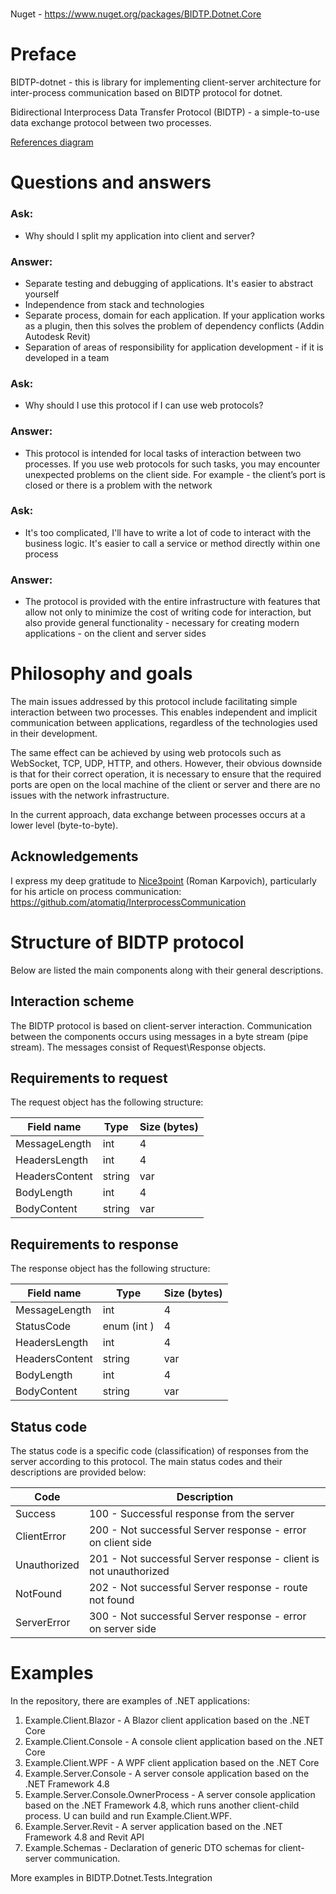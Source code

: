 #

Nuget - https://www.nuget.org/packages/BIDTP.Dotnet.Core

# Preface

BIDTP-dotnet - this is library for implementing client-server architecture for inter-process communication based on BIDTP protocol for dotnet.

Bidirectional Interprocess Data Transfer Protocol (BIDTP) - a simple-to-use data exchange protocol between two processes.

[References diagram](https://github.com/IlyaNavodkin/BIDTP-dotnet/blob/master/Common/images/BIDTP-dotnet-references-schema-1.png)

# Questions and answers

### Ask:

-   Why should I split my application into client and server?

### Answer:

-   Separate testing and debugging of applications. It's easier to abstract yourself
-   Independence from stack and technologies
-   Separate process, domain for each application. If your application works as a plugin, then this solves the problem of dependency conflicts (Addin Autodesk Revit)
-   Separation of areas of responsibility for application development - if it is developed in a team

### Ask:

-   Why should I use this protocol if I can use web protocols?

### Answer:

-   This protocol is intended for local tasks of interaction between two processes. If you use web protocols for such tasks, you may encounter unexpected problems on the client side. For example - the client’s port is closed or there is a problem with the network

### Ask:

-   It's too complicated, I'll have to write a lot of code to interact with the business logic. It's easier to call a service or method directly within one process

### Answer:

-   The protocol is provided with the entire infrastructure with features that allow not only to minimize the cost of writing code for interaction, but also provide general functionality - necessary for creating modern applications - on the client and server sides

# Philosophy and goals

The main issues addressed by this protocol include facilitating simple interaction between two processes. This enables independent and implicit communication between applications, regardless of the technologies used in their development.

The same effect can be achieved by using web protocols such as WebSocket, TCP, UDP, HTTP, and others. However, their obvious downside is that for their correct operation, it is necessary to ensure that the required ports are open on the local machine of the client or server and there are no issues with the network infrastructure.

In the current approach, data exchange between processes occurs at a lower level (byte-to-byte).

## Acknowledgements

I express my deep gratitude to [Nice3point](https://github.com/Nice3point) (Roman Karpovich), particularly for his article on process communication:
https://github.com/atomatiq/InterprocessCommunication

# Structure of BIDTP protocol

Below are listed the main components along with their general descriptions.

## Interaction scheme

The BIDTP protocol is based on client-server interaction. Communication between the components occurs using messages in a byte stream (pipe stream). The messages consist of Request\Response objects.

## Requirements to request

The request object has the following structure:

| Field name     | Type        | Size (bytes) |
| -------------- | ----------- | ------------ |
| MessageLength  | int         | 4            |
| HeadersLength  | int         | 4            |
| HeadersContent | string      | var          |
| BodyLength     | int         | 4            |
| BodyContent    | string      | var          |

## Requirements to response

The response object has the following structure:

| Field name     | Type        | Size (bytes) |
| -------------- | ----------- | ------------ |
| MessageLength  | int         | 4            |
| StatusCode     | enum (int ) | 4            |
| HeadersLength  | int         | 4            |
| HeadersContent | string      | var          |
| BodyLength     | int         | 4            |
| BodyContent    | string      | var          |

## Status code

The status code is a specific code (classification) of responses from the server according to this protocol. The main status codes and their descriptions are provided below:

| Code         | Description                                                       |
| ------------ | ----------------------------------------------------------------- |
| Success      | 100 - Successful response from the server                         |
| ClientError  | 200 - Not successful Server response - error on client side       |
| Unauthorized | 201 - Not successful Server response - client is not unauthorized |
| NotFound     | 202 - Not successful Server response - route not found            |
| ServerError  | 300 - Not successful Server response - error on server side       |


# Examples

In the repository, there are examples of .NET applications:

1. Example.Client.Blazor - A Blazor client application based on the .NET Core
2. Example.Client.Console - A console client application based on the .NET Core
3. Example.Client.WPF -  A WPF client application based on the .NET Core
4. Example.Server.Console - A server console application based on the .NET Framework 4.8
5. Example.Server.Console.OwnerProcess - A server console application based on the .NET Framework 4.8, which runs another client-child process. U can build and run Example.Client.WPF.
6. Example.Server.Revit - A server application based on the .NET Framework 4.8 and Revit API
7. Example.Schemas - Declaration of generic DTO schemas for client-server communication.

More examples in BIDTP.Dotnet.Tests.Integration
